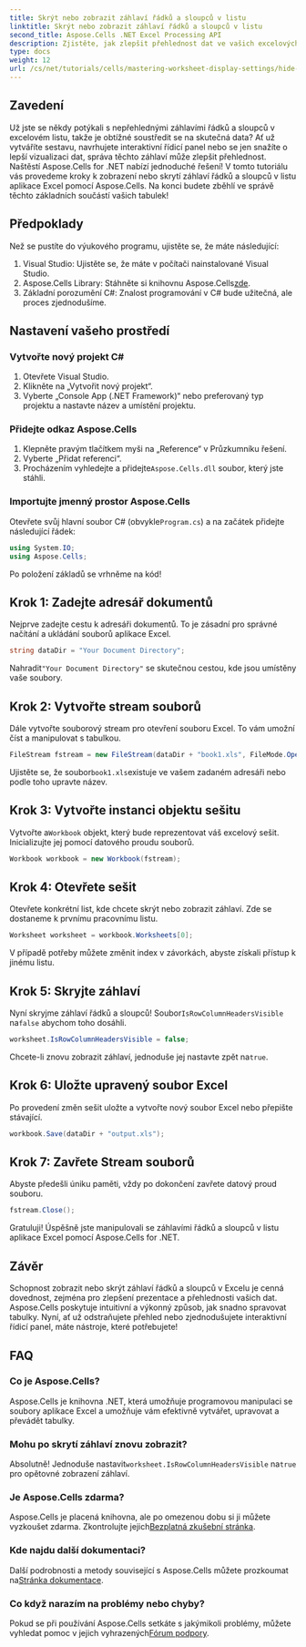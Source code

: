 ```yaml
---
title: Skrýt nebo zobrazit záhlaví řádků a sloupců v listu
linktitle: Skrýt nebo zobrazit záhlaví řádků a sloupců v listu
second_title: Aspose.Cells .NET Excel Processing API
description: Zjistěte, jak zlepšit přehlednost dat ve vašich excelových listech efektivním zobrazením nebo skrytím záhlaví řádků a sloupců pomocí knihovny Aspose.Cells pro .NET.
type: docs
weight: 12
url: /cs/net/tutorials/cells/mastering-worksheet-display-settings/hide-display-row-column-headers/
---
```

## Zavedení

Už jste se někdy potýkali s nepřehlednými záhlavími řádků a sloupců v excelovém listu, takže je obtížné soustředit se na skutečná data? Ať už vytváříte sestavu, navrhujete interaktivní řídicí panel nebo se jen snažíte o lepší vizualizaci dat, správa těchto záhlaví může zlepšit přehlednost. Naštěstí Aspose.Cells for .NET nabízí jednoduché řešení! V tomto tutoriálu vás provedeme kroky k zobrazení nebo skrytí záhlaví řádků a sloupců v listu aplikace Excel pomocí Aspose.Cells. Na konci budete zběhlí ve správě těchto základních součástí vašich tabulek!

## Předpoklady

Než se pustíte do výukového programu, ujistěte se, že máte následující:

1. Visual Studio: Ujistěte se, že máte v počítači nainstalované Visual Studio.
2.  Aspose.Cells Library: Stáhněte si knihovnu Aspose.Cells[zde](https://releases.aspose.com/cells/net/).
3. Základní porozumění C#: Znalost programování v C# bude užitečná, ale proces zjednodušíme.

## Nastavení vašeho prostředí

### Vytvořte nový projekt C#

1. Otevřete Visual Studio.
2. Klikněte na „Vytvořit nový projekt“.
3. Vyberte „Console App (.NET Framework)“ nebo preferovaný typ projektu a nastavte název a umístění projektu.

### Přidejte odkaz Aspose.Cells

1. Klepněte pravým tlačítkem myši na „Reference“ v Průzkumníku řešení.
2. Vyberte „Přidat referenci“.
3.  Procházením vyhledejte a přidejte`Aspose.Cells.dll` soubor, který jste stáhli.

### Importujte jmenný prostor Aspose.Cells

 Otevřete svůj hlavní soubor C# (obvykle`Program.cs`) a na začátek přidejte následující řádek:

```csharp
using System.IO;
using Aspose.Cells;
```

Po položení základů se vrhněme na kód!

## Krok 1: Zadejte adresář dokumentů

Nejprve zadejte cestu k adresáři dokumentů. To je zásadní pro správné načítání a ukládání souborů aplikace Excel.

```csharp
string dataDir = "Your Document Directory";
```

 Nahradit`"Your Document Directory"` se skutečnou cestou, kde jsou umístěny vaše soubory.

## Krok 2: Vytvořte stream souborů

Dále vytvořte souborový stream pro otevření souboru Excel. To vám umožní číst a manipulovat s tabulkou.

```csharp
FileStream fstream = new FileStream(dataDir + "book1.xls", FileMode.Open);
```

 Ujistěte se, že soubor`book1.xls`existuje ve vašem zadaném adresáři nebo podle toho upravte název.

## Krok 3: Vytvořte instanci objektu sešitu

 Vytvořte a`Workbook` objekt, který bude reprezentovat váš excelový sešit. Inicializujte jej pomocí datového proudu souborů.

```csharp
Workbook workbook = new Workbook(fstream);
```

## Krok 4: Otevřete sešit

Otevřete konkrétní list, kde chcete skrýt nebo zobrazit záhlaví. Zde se dostaneme k prvnímu pracovnímu listu.

```csharp
Worksheet worksheet = workbook.Worksheets[0];
```

V případě potřeby můžete změnit index v závorkách, abyste získali přístup k jinému listu.

## Krok 5: Skryjte záhlaví

 Nyní skryjme záhlaví řádků a sloupců! Soubor`IsRowColumnHeadersVisible` na`false` abychom toho dosáhli.

```csharp
worksheet.IsRowColumnHeadersVisible = false;
```

 Chcete-li znovu zobrazit záhlaví, jednoduše jej nastavte zpět na`true`.

## Krok 6: Uložte upravený soubor Excel

Po provedení změn sešit uložte a vytvořte nový soubor Excel nebo přepište stávající.

```csharp
workbook.Save(dataDir + "output.xls");
```

## Krok 7: Zavřete Stream souborů

Abyste předešli úniku paměti, vždy po dokončení zavřete datový proud souboru.

```csharp
fstream.Close();
```

Gratuluji! Úspěšně jste manipulovali se záhlavími řádků a sloupců v listu aplikace Excel pomocí Aspose.Cells for .NET.

## Závěr

Schopnost zobrazit nebo skrýt záhlaví řádků a sloupců v Excelu je cenná dovednost, zejména pro zlepšení prezentace a přehlednosti vašich dat. Aspose.Cells poskytuje intuitivní a výkonný způsob, jak snadno spravovat tabulky. Nyní, ať už odstraňujete přehled nebo zjednodušujete interaktivní řídicí panel, máte nástroje, které potřebujete!

## FAQ

### Co je Aspose.Cells?
Aspose.Cells je knihovna .NET, která umožňuje programovou manipulaci se soubory aplikace Excel a umožňuje vám efektivně vytvářet, upravovat a převádět tabulky.

### Mohu po skrytí záhlaví znovu zobrazit?
 Absolutně! Jednoduše nastavit`worksheet.IsRowColumnHeadersVisible` na`true` pro opětovné zobrazení záhlaví.

### Je Aspose.Cells zdarma?
 Aspose.Cells je placená knihovna, ale po omezenou dobu si ji můžete vyzkoušet zdarma. Zkontrolujte jejich[Bezplatná zkušební stránka](https://releases.aspose.com/).

### Kde najdu další dokumentaci?
 Další podrobnosti a metody související s Aspose.Cells můžete prozkoumat na[Stránka dokumentace](https://reference.aspose.com/cells/net/).

### Co když narazím na problémy nebo chyby?
 Pokud se při používání Aspose.Cells setkáte s jakýmikoli problémy, můžete vyhledat pomoc v jejich vyhrazených[Fórum podpory](https://forum.aspose.com/c/cells/9).